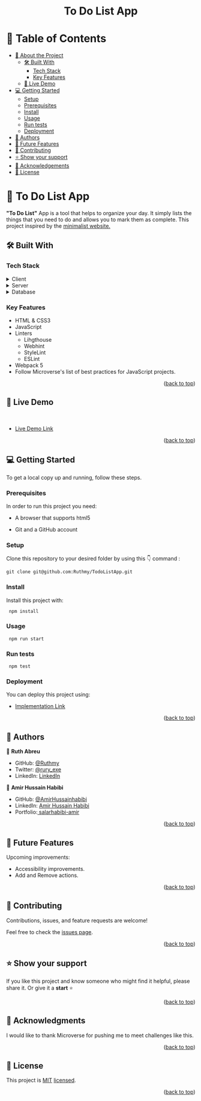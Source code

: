 <a name="readme-top"></a>

<div align="center">
  <h1><b>To Do List App</b></h1>
</div>

<!-- TABLE OF CONTENTS -->

# 📗 Table of Contents

- [📖 About the Project](#about-project)
  - [🛠 Built With](#built-with)
    - [Tech Stack](#tech-stack)
    - [Key Features](#key-features)
  - [🚀 Live Demo](#live-demo)
- [💻 Getting Started](#getting-started)
  - [Setup](#setup)
  - [Prerequisites](#prerequisites)
  - [Install](#install)
  - [Usage](#usage)
  - [Run tests](#run-tests)
  - [Deployment](#triangular_flag_on_post-deployment)
- [👥 Authors](#authors)
- [🔭 Future Features](#future-features)
- [🤝 Contributing](#contributing)
- [⭐️ Show your support](#support)
- [🙏 Acknowledgements](#acknowledgements)
- [📝 License](#license)

<!-- PROJECT DESCRIPTION -->

# 📖 To Do List App <a name="about-project"></a>

**"To Do List"** App is a tool that helps to organize your day. It simply lists the things that you need to do and allows you to mark them as complete.
This project  inspired by the [minimalist website.](https://web.archive.org/web/20180320194056/http://www.getminimalist.com:80/)

## 🛠 Built With <a name="built-with"></a>

### Tech Stack <a name="tech-stack"></a>

<details>
  <summary>Client</summary>
  <ul>
    <li><a href="https://developer.mozilla.org/en-US/docs/Web/HTML">HTML</a></li>
  </ul>
  <ul>
    <li><a href="https://developer.mozilla.org/en-US/docs/Web/CSS">CSS3</a></li>
  </ul>
  <ul>
    <li><a href="https://developer.mozilla.org/es/docs/Web/JavaScript">JavaScript</a></li>
  </ul>
</details>

<details>
  <summary>Server</summary>
  <ul>
    <li><a href="#">No additional server-side technology is implemented.</a></li>
  </ul>
</details>

<details>
<summary>Database</summary>
  <ul>
    <li><a href="#">No additional database technology is implemented.</a></li>
  </ul>
</details>

<!-- Features -->

### Key Features <a name="key-features"></a>

<ul>
  <li>HTML & CSS3</li>
  <li>JavaScript</li>
  <li>Linters
    <ul>
      <li>Lihgthouse</li>
      <li>Webhint</li>
      <li>StyleLint</li>
      <li>ESLint</li>
    </ul>
  </li>
  <li>Webpack 5</li>
  <li>Follow Microverse's list of best practices for JavaScript projects.</li>
</ul>

<p align="right">(<a href="#readme-top">back to top</a>)</p>

## 🚀 Live Demo <a name="live-demo"></a>
<br>

<!-- [![Project presentation: video demo](https://cdn.loom.com/sessions/thumbnails/eff934abb4734706b04b3651f8e76e87-with-play.gif)](https://www.loom.com/share/eff934abb4734706b04b3651f8e76e87)-->
- [Live Demo Link](https://ruthmy.github.io/TodoListApp/dist/index.html)

<p align="right">(<a href="#readme-top">back to top</a>)</p>

<!-- GETTING STARTED -->

## 💻 Getting Started <a name="getting-started"></a>

To get a local copy up and running, follow these steps.

### Prerequisites

In order to run this project you need:

<ul>
    <li><p>A browser that supports html5</p></li>
</ul>
<ul>
    <li><p>Git and a GitHub account</p></li>
</ul>

### Setup

Clone this repository to your desired folder by using this 👇️ command :
```
git clone git@github.com:Ruthmy/TodoListApp.git
```

### Install

Install this project with:

```
 npm install
```

### Usage

```
 npm run start
```

### Run tests


```
 npm test
```

### Deployment

You can deploy this project using:

- [Implementation Link](https://ruthmy.github.io/TodoListApp/dist/index.html)

<p align="right">(<a href="#readme-top">back to top</a>)</p>

<!-- AUTHORS -->

## 👥 Authors <a name="authors"></a>

👤 **Ruth Abreu**

- GitHub: [@Ruthmy](https://github.com/Ruthmy)
- Twitter: [@rury_exe](https://twitter.com/rury_exe)
- LinkedIn: [LinkedIn](https://linkedin.com/in/ruth-abreu)

👤 **Amir Hussain Habibi**

- GitHub: [@AmirHussainhabibi](https://github.com/Salarhabibi-amir)
- LinkedIn: [Amir Hussain Habibi](https://www.linkedin.com/in/amir-hussain-habibi-153688185/)
- Portfolio:[ salarhabibi-amir ](https://salarhabibi-amir.github.io/)

<p align="right">(<a href="#readme-top">back to top</a>)</p>

<!-- FUTURE FEATURES -->

## 🔭 Future Features <a name="future-features"></a>

Upcoming improvements:
- Accessibility improvements.
- Add and Remove actions.

<p align="right">(<a href="#readme-top">back to top</a>)</p>

<!-- CONTRIBUTING -->

## 🤝 Contributing <a name="contributing"></a>

Contributions, issues, and feature requests are welcome!

Feel free to check the [issues page](../../issues/).

<p align="right">(<a href="#readme-top">back to top</a>)</p>

<!-- SUPPORT -->

## ⭐️ Show your support <a name="support"></a>

If you like this project and know someone who might find it helpful, please share it.
Or give it a **start** ⭐️



<p align="right">(<a href="#readme-top">back to top</a>)</p>

<!-- ACKNOWLEDGEMENTS -->

## 🙏 Acknowledgments <a name="acknowledgements"></a>

I would like to thank Microverse for pushing me to meet challenges like this.

<p align="right">(<a href="#readme-top">back to top</a>)</p>


<!-- LICENSE -->

## 📝 License <a name="license"></a>

This project is [MIT](https://github.com/Ruthmy/TodoListApp/blob/64df8aaf0df988430990ec43b734048ffd112a98/LICENSE) [licensed](MIT.md).


<p align="right">(<a href="#readme-top">back to top</a>)</p>
